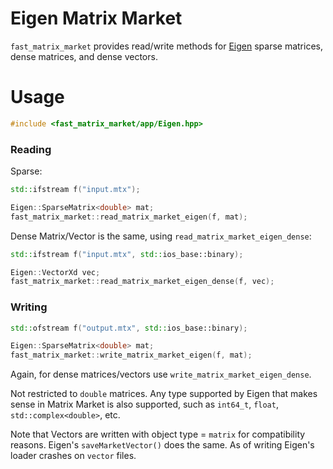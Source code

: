 # Eigen Matrix Market

`fast_matrix_market` provides read/write methods for [Eigen](https://eigen.tuxfamily.org) sparse matrices, dense matrices, and dense vectors.

# Usage

```c++
#include <fast_matrix_market/app/Eigen.hpp>
```

### Reading
Sparse:
```c++
std::ifstream f("input.mtx");

Eigen::SparseMatrix<double> mat;
fast_matrix_market::read_matrix_market_eigen(f, mat);
```

Dense Matrix/Vector is the same, using `read_matrix_market_eigen_dense`:
```c++
std::ifstream f("input.mtx", std::ios_base::binary);

Eigen::VectorXd vec;
fast_matrix_market::read_matrix_market_eigen_dense(f, vec);
```

### Writing

```c++
std::ofstream f("output.mtx", std::ios_base::binary);

Eigen::SparseMatrix<double> mat;
fast_matrix_market::write_matrix_market_eigen(f, mat);
```

Again, for dense matrices/vectors use `write_matrix_market_eigen_dense`.

Not restricted to `double` matrices. Any type supported by Eigen that makes sense in Matrix Market is also supported, such as `int64_t`, `float`, `std::complex<double>`, etc.

Note that Vectors are written with object type = `matrix` for compatibility reasons. Eigen's `saveMarketVector()` does the same. As of writing Eigen's loader crashes on `vector` files.